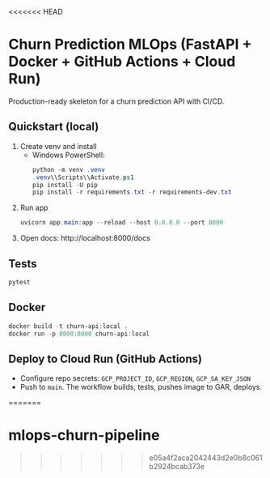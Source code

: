 <<<<<<< HEAD
# Churn Prediction MLOps (FastAPI + Docker + GitHub Actions + Cloud Run)

Production-ready skeleton for a churn prediction API with CI/CD.

## Quickstart (local)

1. Create venv and install
   - Windows PowerShell:
     ```powershell
     python -m venv .venv
     .venv\\Scripts\\Activate.ps1
     pip install -U pip
     pip install -r requirements.txt -r requirements-dev.txt
     ```
2. Run app
   ```powershell
   uvicorn app.main:app --reload --host 0.0.0.0 --port 8000
   ```
3. Open docs: http://localhost:8000/docs

## Tests
```powershell
pytest
```

## Docker
```powershell
docker build -t churn-api:local .
docker run -p 8000:8000 churn-api:local
```

## Deploy to Cloud Run (GitHub Actions)
- Configure repo secrets: `GCP_PROJECT_ID`, `GCP_REGION`, `GCP_SA_KEY_JSON`
- Push to `main`. The workflow builds, tests, pushes image to GAR, deploys.


=======
# mlops-churn-pipeline
>>>>>>> e05a4f2aca2042443d2e0b8c061b2924bcab373e
